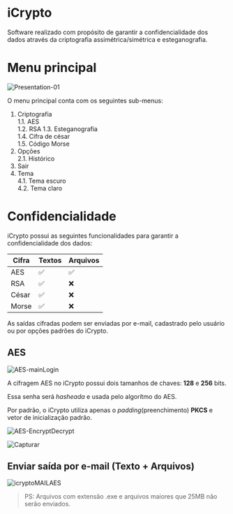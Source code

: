 # iCrypto
 Software realizado com propósito de garantir a confidencialidade dos dados através da criptografia assimétrica/simétrica e esteganografia.
 
# Menu principal
![Presentation-01](https://user-images.githubusercontent.com/64047018/90682403-495cfc80-e23b-11ea-9b33-cfae0ec021f8.gif)

O menu principal conta com os seguintes sub-menus:

1. Criptografia  
  1.1. AES  
  1.2. RSA 
  1.3. Esteganografia  
  1.4. Cifra de césar  
  1.5. Código Morse  
2. Opções   
  2.1. Histórico
3. Sair
4. Tema   
  4.1.  Tema escuro   
  4.2.  Tema claro   
## 
 
# Confidencialidade
 iCrypto possui as seguintes funcionalidades para garantir a confidencialidade dos dados:
 
Cifra|Textos | Arquivos
---|---|---|
AES| ✅ | ✅ 
RSA|✅ |❌
César | ✅ | ❌
Morse | ✅ | ❌

As saídas cifradas podem ser enviadas por e-mail, cadastrado pelo usuário ou por opções padrões do iCrypto.

## AES

![AES-mainLogin](https://user-images.githubusercontent.com/64047018/90682198-ff741680-e23a-11ea-87b1-97c19d95f6e7.PNG)

A cifragem AES no iCrypto possui dois tamanhos de chaves: **128** e **256** bits.

Essa senha será *hasheada* e usada pelo algorítmo do AES. 

Por padrão, o iCrypto utiliza apenas o *padding*(preenchimento) **PKCS** e vetor de inicialização padrão.

![AES-EncryptDecrypt](https://user-images.githubusercontent.com/64047018/90684646-eec59f80-e23e-11ea-928c-706f5d70dabc.gif)

![Capturar](https://user-images.githubusercontent.com/64047018/90684785-25031f00-e23f-11ea-8a41-1fedc5ff46ae.PNG)

## Enviar saída por e-mail (Texto + Arquivos)

![icryptoMAILAES](https://user-images.githubusercontent.com/64047018/90685030-89be7980-e23f-11ea-8346-27c418445487.PNG)

> PS: Arquivos com extensão .exe e arquivos maiores que 25MB não serão enviados.


